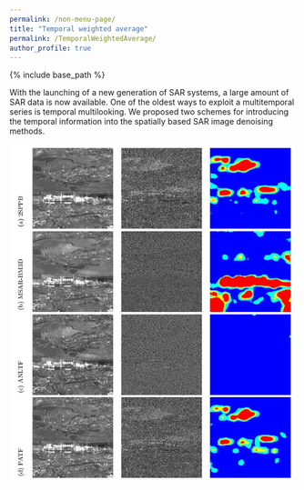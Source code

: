 ```yaml
---
permalink: /non-menu-page/
title: "Temporal weighted average"
permalink: /TemporalWeightedAverage/
author_profile: true
---
```


{% include base_path %}

With the launching of a new generation of SAR systems, a large amount of SAR data is now available. One of the oldest ways to exploit
a multitemporal series is temporal multilooking. We proposed two schemes for introducing the temporal information
into the spatially based SAR image denoising methods.

![changeAreaDetection](/images/TemporalWeightedAverage.jpg)
